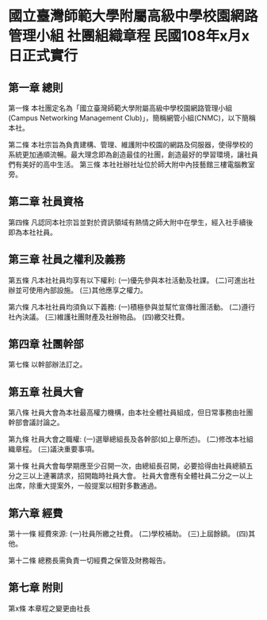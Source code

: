 # 國立臺灣師範大學附屬高級中學校園網路管理小組 社團組織章程                          民國108年x月x日正式實行

## 第一章 總則
第一條 本社團定名為「國立臺灣師範大學附屬高級中學校園網路管理小組(Campus Networking Management Club)」，簡稱網管小組(CNMC)，以下簡稱本社。

第二條 本社宗旨為負責建構、管理、維護附中校園的網路及伺服器，使得學校的系統更加通順流暢。最大理念即為創造最佳的社團，創造最好的學習環境，讓社員們有美好的高中生活。
第三條 本社社辦社址位於師大附中內技藝館三樓電腦教室旁。

## 第二章 社員資格
第四條 凡認同本社宗旨並對於資訊領域有熱情之師大附中在學生，經入社手續後即為本社社員。

## 第三章 社員之權利及義務
第五條 凡本社社員均享有以下權利:
       (一)優先參與本社活動及社課。
       (二)可進出社辦並可使用內部設施。
       (三)其他應享之權力。
       
第六條 凡本社社員均須負以下義務:
       (一)積極參與並幫忙宣傳社團活動。
       (二)遵行社內決議。
       (三)維護社團財產及社辦物品。
       (四)繳交社費。

## 第四章 社團幹部
第七條 以幹部辦法訂之。

## 第五章 社員大會
第八條 社員大會為本社最高權力機構，由本社全體社員組成，但日常事務由社團幹部會議討論之。

第九條 社員大會之職權:
       (一)選舉總組長及各幹部(如上章所述)。
       (二)修改本社組織章程。
       (三)議決重要事項。
       
第十條 社員大會每學期應至少召開一次，由總組長召開，必要拾得由社員總額五分之三以上連署請求，招開臨時社員大會。
       社員大會應有全體社員二分之一以上出席，除重大提案外，一般提案以相對多數通過。

## 第六章 經費
第十一條 經費來源:
       (一)社員所繳之社費。
       (二)學校補助。
       (三)上屆餘額。
       (四)其他。
       
第十二條 總務長需負責一切經費之保管及財務報告。

## 第七章 附則
第x條 本章程之變更由社長
